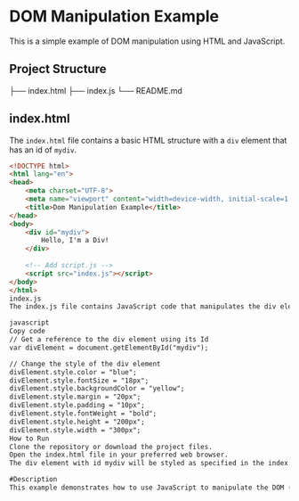 # DOM Manipulation Example

This is a simple example of DOM manipulation using HTML and JavaScript.

## Project Structure

├── index.html
├── index.js
└── README.md


## index.html

The `index.html` file contains a basic HTML structure with a `div` element that has an id of `mydiv`.

```html
<!DOCTYPE html>
<html lang="en">
<head>
    <meta charset="UTF-8">
    <meta name="viewport" content="width=device-width, initial-scale=1.0">
    <title>Dom Manipulation Example</title>
</head>
<body>
    <div id="mydiv">
        Hello, I'm a Div!
    </div>
    
    <!-- Add script.js -->
    <script src="index.js"></script>
</body>
</html>
index.js
The index.js file contains JavaScript code that manipulates the div element with id mydiv. It changes the style of the div element by modifying its color, font size, background color, margin, padding, font weight, height, and width.

javascript
Copy code
// Get a reference to the div element using its Id
var divElement = document.getElementById("mydiv");

// Change the style of the div element
divElement.style.color = "blue";
divElement.style.fontSize = "18px";
divElement.style.backgroundColor = "yellow";
divElement.style.margin = "20px";
divElement.style.padding = "10px";
divElement.style.fontWeight = "bold";
divElement.style.height = "200px";
divElement.style.width = "300px";
How to Run
Clone the repository or download the project files.
Open the index.html file in your preferred web browser.
The div element with id mydiv will be styled as specified in the index.js file.

#Description
This example demonstrates how to use JavaScript to manipulate the DOM (Document Object Model) by changing the style of an HTML element. The div element with id mydiv is styled with various CSS properties such as color, font size, background color, margin, padding, font weight, height, and width.😀👍
